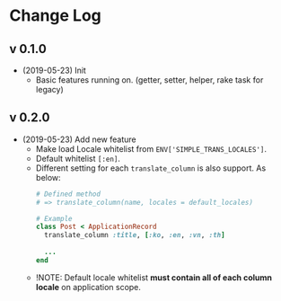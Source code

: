 # Change Log

## v 0.1.0
- (2019-05-23) Init
   - Basic features running on. (getter, setter, helper, rake task for legacy)

## v 0.2.0
- (2019-05-23) Add new feature
   - Make load Locale whitelist from `ENV['SIMPLE_TRANS_LOCALES']`.
   - Default whitelist `[:en]`.
   - Different setting for each `translate_column` is also support. As below:
       ```ruby
       # Defined method
       # => translate_column(name, locales = default_locales)
  
       # Example
       class Post < ApplicationRecord
         translate_column :title, [:ko, :en, :vn, :th]
         
         ...
       end
       ```
   - !NOTE: Default locale whitelist **must contain all of each column locale** on application scope.
